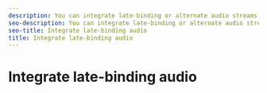 ```yaml
---
description: You can integrate late-binding or alternate audio streams into your player by creating an alternate audio feature manager.
seo-description: You can integrate late-binding or alternate audio streams into your player by creating an alternate audio feature manager.
seo-title: Integrate late-binding audio
title: Integrate late-binding audio
---
```


# Integrate late-binding audio

